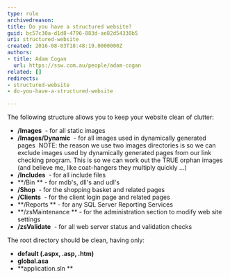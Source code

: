 ```yaml
---
type: rule
archivedreason: 
title: Do you have a structured website?
guid: bc57c30a-d1d8-4796-883d-ae82d54338b5
uri: structured-website
created: 2016-08-03T18:48:19.0000000Z
authors:
- title: Adam Cogan
  url: https://ssw.com.au/people/adam-cogan
related: []
redirects:
- structured-website
- do-you-have-a-structured-website

---
```


The following structure allows you to keep your website clean of clutter:

<!--endintro-->

* **/Images**  - for all static images
* **/Images/Dynamic**  - for all images used in dynamically generated pages 
NOTE: the reason we use two images directories is so we can exclude images used by dynamically generated pages from our link checking program. This is so we can work out the TRUE orphan images (and believe me, like coat-hangers they multiply quickly ...)
* **/Includes**  - for all include files
* **/Bin ** - for mdb's, dll's and udl's
* **/Shop**  - for the shopping basket and related pages
* **/Clients**  - for the client login page and related pages
* **/Reports ** - for any SQL Server Reporting Services
* **/zsMaintenance ** - for the administration section to modify web site settings
* **/zsValidate**  - for all web server status and validation checks


The root directory should be clean, having only:

* **default (.aspx, .asp, .htm)**
* **global.asa**
* **application.sln **
